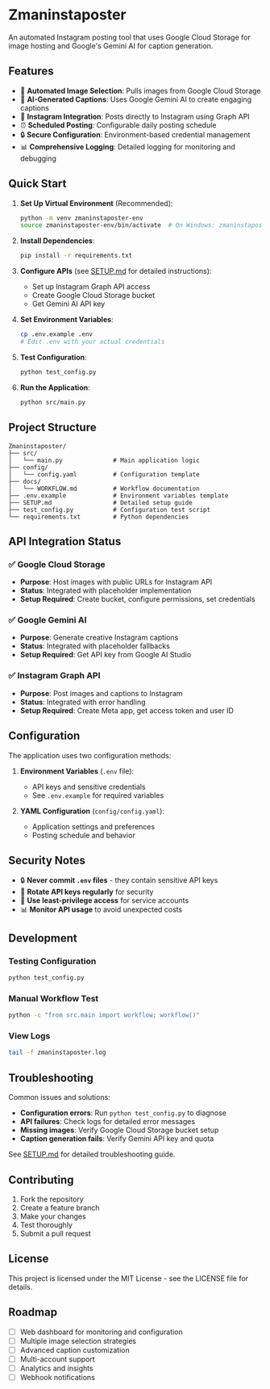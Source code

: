# Zmaninstaposter

An automated Instagram posting tool that uses Google Cloud Storage for image hosting and Google's Gemini AI for caption generation.

## Features

- 📸 **Automated Image Selection**: Pulls images from Google Cloud Storage
- 🤖 **AI-Generated Captions**: Uses Google Gemini AI to create engaging captions
- 📱 **Instagram Integration**: Posts directly to Instagram using Graph API
- ⏰ **Scheduled Posting**: Configurable daily posting schedule
- 🔒 **Secure Configuration**: Environment-based credential management
- 📊 **Comprehensive Logging**: Detailed logging for monitoring and debugging

## Quick Start

1. **Set Up Virtual Environment** (Recommended):
   ```bash
   python -m venv zmaninstaposter-env
   source zmaninstaposter-env/bin/activate  # On Windows: zmaninstaposter-env\Scripts\activate
   ```

2. **Install Dependencies**:
   ```bash
   pip install -r requirements.txt
   ```

3. **Configure APIs** (see [SETUP.md](SETUP.md) for detailed instructions):
   - Set up Instagram Graph API access
   - Create Google Cloud Storage bucket
   - Get Gemini AI API key

4. **Set Environment Variables**:
   ```bash
   cp .env.example .env
   # Edit .env with your actual credentials
   ```

5. **Test Configuration**:
   ```bash
   python test_config.py
   ```

6. **Run the Application**:
   ```bash
   python src/main.py
   ```

## Project Structure

```
Zmaninstaposter/
├── src/
│   └── main.py              # Main application logic
├── config/
│   └── config.yaml          # Configuration template
├── docs/
│   └── WORKFLOW.md          # Workflow documentation
├── .env.example             # Environment variables template
├── SETUP.md                 # Detailed setup guide
├── test_config.py           # Configuration test script
└── requirements.txt         # Python dependencies
```

## API Integration Status

### ✅ Google Cloud Storage
- **Purpose**: Host images with public URLs for Instagram API
- **Status**: Integrated with placeholder implementation
- **Setup Required**: Create bucket, configure permissions, set credentials

### ✅ Google Gemini AI  
- **Purpose**: Generate creative Instagram captions
- **Status**: Integrated with placeholder fallbacks
- **Setup Required**: Get API key from Google AI Studio

### ✅ Instagram Graph API
- **Purpose**: Post images and captions to Instagram
- **Status**: Integrated with error handling
- **Setup Required**: Create Meta app, get access token and user ID

## Configuration

The application uses two configuration methods:

1. **Environment Variables** (`.env` file):
   - API keys and sensitive credentials
   - See `.env.example` for required variables

2. **YAML Configuration** (`config/config.yaml`):
   - Application settings and preferences
   - Posting schedule and behavior

## Security Notes

- 🔒 **Never commit `.env` files** - they contain sensitive API keys
- 🔑 **Rotate API keys regularly** for security
- 👤 **Use least-privilege access** for service accounts
- 📊 **Monitor API usage** to avoid unexpected costs

## Development

### Testing Configuration
```bash
python test_config.py
```

### Manual Workflow Test
```bash
python -c "from src.main import workflow; workflow()"
```

### View Logs
```bash
tail -f zmaninstaposter.log
```

## Troubleshooting

Common issues and solutions:

- **Configuration errors**: Run `python test_config.py` to diagnose
- **API failures**: Check logs for detailed error messages
- **Missing images**: Verify Google Cloud Storage bucket setup
- **Caption generation fails**: Verify Gemini API key and quota

See [SETUP.md](SETUP.md) for detailed troubleshooting guide.

## Contributing

1. Fork the repository
2. Create a feature branch
3. Make your changes
4. Test thoroughly
5. Submit a pull request

## License

This project is licensed under the MIT License - see the LICENSE file for details.

## Roadmap

- [ ] Web dashboard for monitoring and configuration
- [ ] Multiple image selection strategies
- [ ] Advanced caption customization
- [ ] Multi-account support
- [ ] Analytics and insights
- [ ] Webhook notifications
